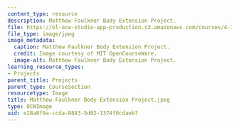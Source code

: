 ```yaml
---
content_type: resource
description: Matthew Faulkner Body Extension Project.
file: https://ol-ocw-studio-app-production.s3.amazonaws.com/courses/4-301-introduction-to-the-visual-arts-spring-2007/e28a0f9accda88435d021374f0cdaeb7_MatthewFaulknerBodyExtensionProject.jpeg
file_type: image/jpeg
image_metadata:
  caption: Matthew Faulkner Body Extension Project.
  credit: Image courtesy of MIT OpenCourseWare.
  image-alt: Matthew Faulkner Body Extension Project.
learning_resource_types:
- Projects
parent_title: Projects
parent_type: CourseSection
resourcetype: Image
title: Matthew Faulkner Body Extension Project.jpeg
type: OCWImage
uid: e28a0f9a-ccda-8843-5d02-1374f0cdaeb7
---
```

